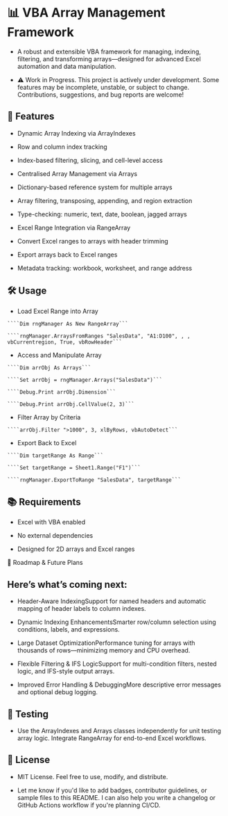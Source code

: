 # 📊 VBA Array Management Framework

- A robust and extensible VBA framework for managing, indexing, filtering, and transforming arrays—designed for advanced Excel automation and data manipulation.

- ⚠️ Work in Progress. This project is actively under development. Some features may be incomplete, unstable, or subject to change. Contributions, suggestions, and bug reports are welcome!

## 🚀 Features

- Dynamic Array Indexing via ArrayIndexes

- Row and column index tracking

- Index-based filtering, slicing, and cell-level access

- Centralised Array Management via Arrays

- Dictionary-based reference system for multiple arrays

- Array filtering, transposing, appending, and region extraction

- Type-checking: numeric, text, date, boolean, jagged arrays

- Excel Range Integration via RangeArray

- Convert Excel ranges to arrays with header trimming

- Export arrays back to Excel ranges

- Metadata tracking: workbook, worksheet, and range address

## 🛠️ Usage

- Load Excel Range into Array

<pre><code>````Dim rngManager As New RangeArray```</code></pre>
<pre><code>````rngManager.ArraysFromRanges "SalesData", "A1:D100", , , vbCurrentregion, True, vbRowHeader```</code></pre>

- Access and Manipulate Array

<pre><code>````Dim arrObj As Arrays```</code></pre>
<pre><code>````Set arrObj = rngManager.Arrays("SalesData")```</code></pre>

<pre><code>````Debug.Print arrObj.Dimension```</code></pre>
<pre><code>````Debug.Print arrObj.CellValue(2, 3)```</code></pre>

- Filter Array by Criteria

<pre><code>````arrObj.Filter ">1000", 3, xlByRows, vbAutoDetect```</code></pre>

- Export Back to Excel

<pre><code>````Dim targetRange As Range```</code></pre>
<pre><code>````Set targetRange = Sheet1.Range("F1")```</code></pre>
<pre><code>````rngManager.ExportToRange "SalesData", targetRange```</code></pre>

## 📚 Requirements

- Excel with VBA enabled

- No external dependencies

- Designed for 2D arrays and Excel ranges

🔭 Roadmap & Future Plans

## Here’s what’s coming next:

- Header-Aware IndexingSupport for named headers and automatic mapping of header labels to column indexes.

- Dynamic Indexing EnhancementsSmarter row/column selection using conditions, labels, and expressions.

- Large Dataset OptimizationPerformance tuning for arrays with thousands of rows—minimizing memory and CPU overhead.

- Flexible Filtering & IFS LogicSupport for multi-condition filters, nested logic, and IFS-style output arrays.

- Improved Error Handling & DebuggingMore descriptive error messages and optional debug logging.

## 🧪 Testing

- Use the ArrayIndexes and Arrays classes independently for unit testing array logic. Integrate RangeArray for end-to-end Excel workflows.

## 📄 License

- MIT License. Feel free to use, modify, and distribute.

- Let me know if you'd like to add badges, contributor guidelines, or sample files to this README. I can also help you write a changelog or GitHub Actions workflow if you're planning CI/CD.
